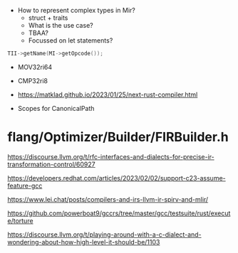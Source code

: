 

* How to represent complex types in Mir?
  * struct + traits
  * What is the use case?
  * TBAA?
  * Focussed on let statements?


```cpp
TII->getName(MI->getOpcode());
```

* MOV32ri64
* CMP32ri8



* https://matklad.github.io/2023/01/25/next-rust-compiler.html

* Scopes for CanonicalPath


# flang/Optimizer/Builder/FIRBuilder.h


https://discourse.llvm.org/t/rfc-interfaces-and-dialects-for-precise-ir-transformation-control/60927

https://developers.redhat.com/articles/2023/02/02/support-c23-assume-feature-gcc


https://www.lei.chat/posts/compilers-and-irs-llvm-ir-spirv-and-mlir/



https://github.com/powerboat9/gccrs/tree/master/gcc/testsuite/rust/execute/torture


https://discourse.llvm.org/t/playing-around-with-a-c-dialect-and-wondering-about-how-high-level-it-should-be/1103
